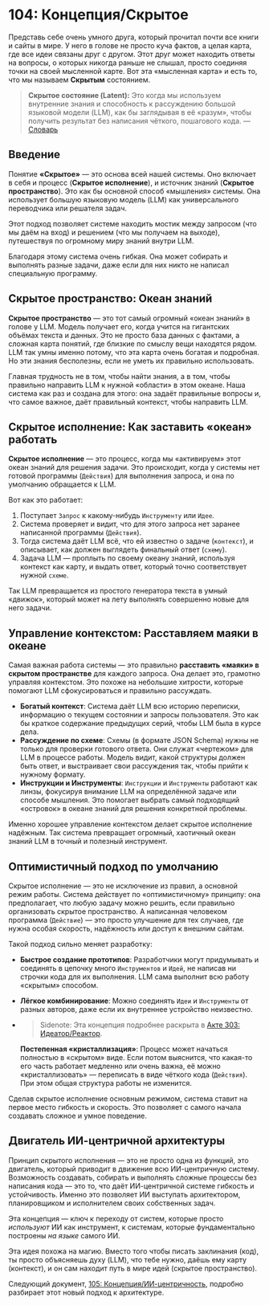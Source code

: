 # 104: Концепция/Скрытое

Представь себе очень умного друга, который прочитал почти все книги и сайты в мире. У него в голове не просто куча фактов, а целая карта, где все идеи связаны друг с другом. Этот друг может находить ответы на вопросы, о которых никогда раньше не слышал, просто соединяя точки на своей мысленной карте. Вот эта «мысленная карта» и есть то, что мы называем **Скрытым** состоянием.
 
> **Скрытое состояние (Latent):** Это когда мы используем внутренние знания и способность к рассуждению большой языковой модели (LLM), как бы заглядывая в её «разум», чтобы получить результат без написания чёткого, пошагового кода. — [Словарь](./000_glossary.md)

## Введение

Понятие **«Скрытое»** — это основа всей нашей системы. Оно включает в себя и процесс (**Скрытое исполнение**), и источник знаний (**Скрытое пространство**). Это как бы основной способ «мышления» системы. Она использует большую языковую модель (LLM) как универсального переводчика или решателя задач.

Этот подход позволяет системе находить мостик между запросом (что мы даём на вход) и решением (что мы получаем на выходе), путешествуя по огромному миру знаний внутри LLM.

Благодаря этому система очень гибкая. Она может собирать и выполнять разные задачи, даже если для них никто не написал специальную программу.

## Скрытое пространство: Океан знаний

**Скрытое пространство** — это тот самый огромный «океан знаний» в голове у LLM. Модель получает его, когда учится на гигантских объёмах текста и данных. Это не просто база данных с фактами, а сложная карта понятий, где близкие по смыслу вещи находятся рядом. LLM так умны именно потому, что эта карта очень богатая и подробная. Но эти знания бесполезны, если не уметь их правильно использовать.

Главная трудность не в том, чтобы найти знания, а в том, чтобы правильно направить LLM к нужной «области» в этом океане. Наша система как раз и создана для этого: она задаёт правильные вопросы и, что самое важное, даёт правильный контекст, чтобы направить LLM.

## Скрытое исполнение: Как заставить «океан» работать

**Скрытое исполнение** — это процесс, когда мы «активируем» этот океан знаний для решения задачи. Это происходит, когда у системы нет готовой программы (`Действия`) для выполнения запроса, и она по умолчанию обращается к LLM.

Вот как это работает:

1.  Поступает `Запрос` к какому-нибудь `Инструменту` или `Идее`.
2.  Система проверяет и видит, что для этого запроса нет заранее написанной программы (`Действия`).
3.  Тогда система даёт LLM всё, что ей известно о задаче (`контекст`), и описывает, как должен выглядеть финальный ответ (`схему`).
4.  Задача LLM — проплыть по своему океану знаний, используя контекст как карту, и выдать ответ, который точно соответствует нужной `схеме`.

Так LLM превращается из простого генератора текста в умный «движок», который может на лету выполнять совершенно новые для него задачи.

## Управление контекстом: Расставляем маяки в океане

Самая важная работа системы — это правильно **расставить «маяки» в скрытом пространстве** для каждого запроса. Она делает это, грамотно управляя контекстом. Это похоже на небольшие хитрости, которые помогают LLM сфокусироваться и правильно рассуждать.

*   **Богатый контекст**: Система даёт LLM всю историю переписки, информацию о текущем состоянии и запросы пользователя. Это как бы краткое содержание предыдущих серий, чтобы LLM была в курсе дела.
*   **Рассуждение по схеме**: Схемы (в формате JSON Schema) нужны не только для проверки готового ответа. Они служат «чертежом» для LLM в процессе работы. Модель видит, какой структуры должен быть ответ, и выстраивает свои рассуждения так, чтобы прийти к нужному формату.
*   **Инструкции и Инструменты**: `Инструкции` и `Инструменты` работают как линзы, фокусируя внимание LLM на определённой задаче или способе мышления. Это помогает выбрать самый подходящий «островок» в океане знаний для решения конкретной проблемы.

Именно хорошее управление контекстом делает скрытое исполнение надёжным. Так система превращает огромный, хаотичный океан знаний LLM в точный и полезный инструмент.

## Оптимистичный подход по умолчанию

Скрытое исполнение — это не исключение из правил, а основной режим работы. Система действует по «оптимистичному» принципу: она предполагает, что любую задачу можно решить, если правильно организовать скрытое пространство. А написанная человеком программа (`Действие`) — это просто улучшение для тех случаев, где нужна особая скорость, надёжность или доступ к внешним сайтам.

Такой подход сильно меняет разработку:

*   **Быстрое создание прототипов**: Разработчики могут придумывать и соединять в цепочку много `Инструментов` и `Идей`, не написав ни строчки кода для их выполнения. LLM сама выполнит всю работу «скрытым» способом.
*   **Лёгкое комбинирование**: Можно соединять `Идеи` и `Инструменты` от разных авторов, даже если их внутреннее устройство неизвестно.
*   > Sidenote: Эта концепция подробнее раскрыта в [Акте 303: Идеатор/Реактор](../rfc/303_ideator_reactor.md).

    **Постепенная «кристаллизация»**: Процесс может начаться полностью в «скрытом» виде. Если потом выяснится, что какая-то его часть работает медленно или очень важна, её можно «кристаллизовать» — переписать в виде чёткого кода (`Действия`). При этом общая структура работы не изменится.

Сделав скрытое исполнение основным режимом, система ставит на первое место гибкость и скорость. Это позволяет с самого начала создавать сложное и умное поведение.

## Двигатель ИИ-центричной архитектуры

Принцип скрытого исполнения — это не просто одна из функций, это двигатель, который приводит в движение всю ИИ-центричную систему. Возможность создавать, собирать и выполнять сложные процессы без написания кода — это то, что даёт ИИ-центричной системе гибкость и устойчивость. Именно это позволяет ИИ выступать архитектором, планировщиком и исполнителем своих собственных задач.

Эта концепция — ключ к переходу от систем, которые просто _используют_ ИИ как инструмент, к системам, которые фундаментально построены _на языке_ самого ИИ.

Эта идея похожа на магию. Вместо того чтобы писать заклинания (код), ты просто объясняешь духу (LLM), что тебе нужно, даёшь ему карту (контекст), и он сам находит путь в мире идей (скрытое пространство).

Следующий документ, [105: Концепция/ИИ-центричность](./105_concept_ai_native.md), подробно разбирает этот новый подход к архитектуре.
